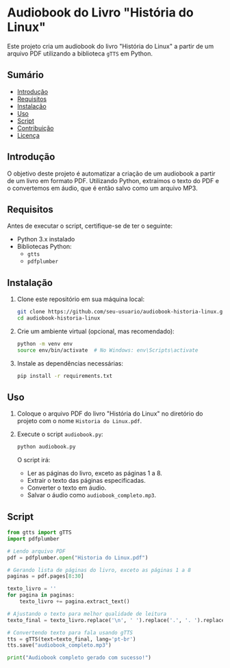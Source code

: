 ﻿# Audiobook do Livro "História do Linux"

Este projeto cria um audiobook do livro "História do Linux" a partir de um arquivo PDF utilizando a biblioteca `gTTS` em Python.

## Sumário

- [Introdução](#introdução)
- [Requisitos](#requisitos)
- [Instalação](#instalação)
- [Uso](#uso)
- [Script](#script)
- [Contribuição](#contribuição)
- [Licença](#licença)

## Introdução

O objetivo deste projeto é automatizar a criação de um audiobook a partir de um livro em formato PDF. Utilizando Python, extraímos o texto do PDF e o convertemos em áudio, que é então salvo como um arquivo MP3.

## Requisitos

Antes de executar o script, certifique-se de ter o seguinte:

- Python 3.x instalado
- Bibliotecas Python:
  - `gtts`
  - `pdfplumber`

## Instalação

1. Clone este repositório em sua máquina local:

    ```bash
    git clone https://github.com/seu-usuario/audiobook-historia-linux.git
    cd audiobook-historia-linux
    ```

2. Crie um ambiente virtual (opcional, mas recomendado):

    ```bash
    python -m venv env
    source env/bin/activate  # No Windows: env\Scripts\activate
    ```

3. Instale as dependências necessárias:

    ```bash
    pip install -r requirements.txt
    ```

## Uso

1. Coloque o arquivo PDF do livro "História do Linux" no diretório do projeto com o nome `Historia do Linux.pdf`.

2. Execute o script `audiobook.py`:

    ```bash
    python audiobook.py
    ```

   O script irá:
   - Ler as páginas do livro, exceto as páginas 1 a 8.
   - Extrair o texto das páginas especificadas.
   - Converter o texto em áudio.
   - Salvar o áudio como `audiobook_completo.mp3`.

## Script

```python
from gtts import gTTS
import pdfplumber

# Lendo arquivo PDF
pdf = pdfplumber.open("Historia do Linux.pdf")

# Gerando lista de páginas do livro, exceto as páginas 1 a 8
paginas = pdf.pages[8:30]

texto_livro = ''
for pagina in paginas:
    texto_livro += pagina.extract_text()

# Ajustando o texto para melhor qualidade de leitura
texto_final = texto_livro.replace('\n', ' ').replace('.', '. ').replace(',', ', ')

# Convertendo texto para fala usando gTTS
tts = gTTS(text=texto_final, lang='pt-br')
tts.save("audiobook_completo.mp3")

print("Audiobook completo gerado com sucesso!")
 ```